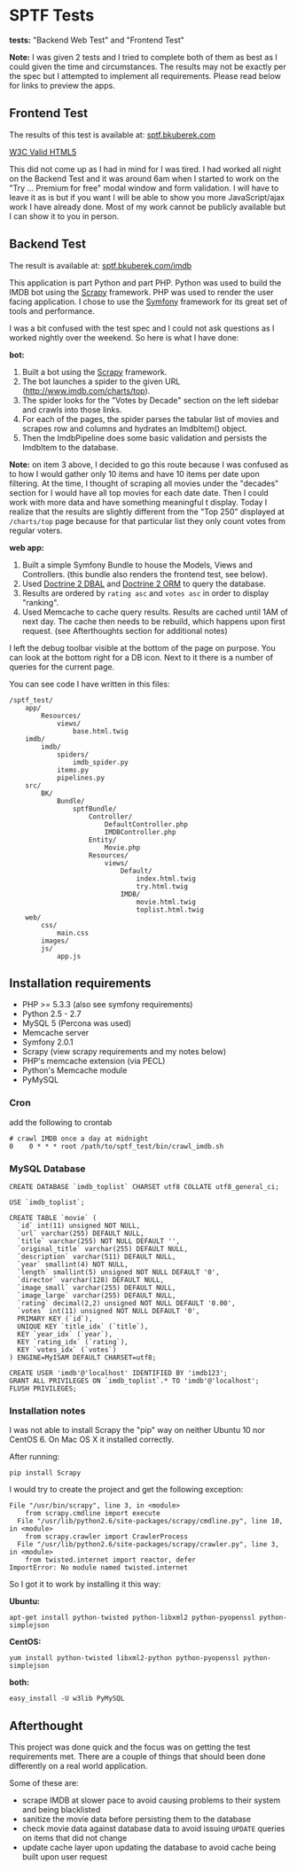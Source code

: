 SPTF Tests
==========

**tests:** "Backend Web Test" and "Frontend Test"

**Note:** I was given 2 tests and I tried to complete both of them as best as I could given the time and circumstances. 
The results may not be exactly per the spec but I attempted to implement all requirements. Please read below for links to preview the apps.


## Frontend Test

The results of this test is available at: [sptf.bkuberek.com](http://sptf.bkuberek.com)

[W3C Valid HTML5](http://validator.w3.org/check?uri=http%3A%2F%2Fsptf.bkuberek.com%2F)

This did not come up as I had in mind for I was tired. 
I had worked all night on the Backend Test and it was around 6am when I started to work on the "Try ... Premium for free" modal window and form validation.
I will have to leave it as is but if you want I will be able to show you more JavaScript/ajax work I have already done. 
Most of my work cannot be publicly available but I can show it to you in person.


##  Backend Test

The result is available at: [sptf.bkuberek.com/imdb](http://sptf.bkuberek.com/imdb)

This application is part Python and part PHP. 
Python was used to build the IMDB bot using the [Scrapy](http://scrapy.org) framework. 
PHP was used to render the user facing application. I chose to use the [Symfony](http://symfony.com) framework for its great set of tools and performance.

I was a bit confused with the test spec and I could not ask questions as I worked nightly over the weekend. So here is what I have done:

**bot:**

1. Built a bot using the [Scrapy](http://scrapy.org) framework.
2. The bot launches a spider to the given URL (http://www.imdb.com/charts/top).
3. The spider looks for the "Votes by Decade" section on the left sidebar and crawls into those links.
4. For each of the pages, the spider parses the tabular list of movies and scrapes row and columns and hydrates an ImdbItem() object.
5. Then the ImdbPipeline does some basic validation and persists the ImdbItem to the database.

**Note:** on item 3 above, I decided to go this route because I was confused as to how I would gather only 10 items and have 10 items per date upon filtering. 
At the time, I thought of scraping all movies under the "decades" section for I would have all top movies for each date date. 
Then I could work with more data and have something meaningful t display.
Today I realize that the results are slightly different from the "Top 250" displayed at `/charts/top` page because for that particular list they only count votes from regular voters.

**web app:**

1. Built a simple Symfony Bundle to house the Models, Views and Controllers. (this bundle also renders the frontend test, see below).
2. Used [Doctrine 2 DBAL](http://www.doctrine-project.org/projects/dbal) and [Doctrine 2 ORM](http://www.doctrine-project.org/projects/orm) to query the database.
3. Results are ordered by `rating asc` and `votes asc` in order to display "ranking".
4. Used Memcache to cache query results. Results are cached until 1AM of next day. The cache then needs to be rebuild, which happens upon first request. (see Afterthoughts section for additional notes)

I left the debug toolbar visible at the bottom of the page on purpose. 
You can look at the bottom right for a DB icon. Next to it there is a number of queries for the current page.

You can see code I have written in this files:

    /sptf_test/
        app/
            Resources/
                views/
                    base.html.twig
        imdb/
            imdb/
                spiders/
                    imdb_spider.py
                items.py
                pipelines.py
        src/
            BK/
                Bundle/
                    sptfBundle/
                        Controller/
                            DefaultController.php
                            IMDBController.php
                        Entity/
                            Movie.php
                        Resources/
                            views/
                                Default/
                                    index.html.twig
                                    try.html.twig
                                IMDB/
                                    movie.html.twig
                                    toplist.html.twig
        web/
            css/
                main.css
            images/
            js/
                app.js
                

## Installation requirements

* PHP >= 5.3.3 (also see symfony requirements)
* Python 2.5 - 2.7
* MySQL 5 (Percona was used)
* Memcache server
* Symfony 2.0.1
* Scrapy (view scrapy requirements and my notes below)
* PHP's memcache extension (via PECL)
* Python's Memcache module
* PyMySQL

### Cron

add the following to crontab

    # crawl IMDB once a day at midnight
    0    0 * * * root /path/to/sptf_test/bin/crawl_imdb.sh

### MySQL Database

    CREATE DATABASE `imdb_toplist` CHARSET utf8 COLLATE utf8_general_ci;
    
    USE `imdb_toplist`;
    
    CREATE TABLE `movie` (
      `id` int(11) unsigned NOT NULL,
      `url` varchar(255) DEFAULT NULL,
      `title` varchar(255) NOT NULL DEFAULT '',
      `original_title` varchar(255) DEFAULT NULL,
      `description` varchar(511) DEFAULT NULL,
      `year` smallint(4) NOT NULL,
      `length` smallint(5) unsigned NOT NULL DEFAULT '0',
      `director` varchar(128) DEFAULT NULL,
      `image_small` varchar(255) DEFAULT NULL,
      `image_large` varchar(255) DEFAULT NULL,
      `rating` decimal(2,2) unsigned NOT NULL DEFAULT '0.00',
      `votes` int(11) unsigned NOT NULL DEFAULT '0',
      PRIMARY KEY (`id`),
      UNIQUE KEY `title_idx` (`title`),
      KEY `year_idx` (`year`),
      KEY `rating_idx` (`rating`),
      KEY `votes_idx` (`votes`)
    ) ENGINE=MyISAM DEFAULT CHARSET=utf8;
    
    CREATE USER 'imdb'@'localhost' IDENTIFIED BY 'imdb123';
    GRANT ALL PRIVILEGES ON `imdb_toplist`.* TO 'imdb'@'localhost';
    FLUSH PRIVILEGES;

### Installation notes

I was not able to install Scrapy the "pip" way on neither Ubuntu 10 nor CentOS 6. On Mac OS X it installed correctly.

After running:

    pip install Scrapy

I would try to create the project and get the following exception:

    File "/usr/bin/scrapy", line 3, in <module>
        from scrapy.cmdline import execute
      File "/usr/lib/python2.6/site-packages/scrapy/cmdline.py", line 10, in <module>
        from scrapy.crawler import CrawlerProcess
      File "/usr/lib/python2.6/site-packages/scrapy/crawler.py", line 3, in <module>
        from twisted.internet import reactor, defer
    ImportError: No module named twisted.internet

So I got it to work by installing it this way:

**Ubuntu:**

    apt-get install python-twisted python-libxml2 python-pyopenssl python-simplejson

**CentOS:**

    yum install python-twisted libxml2-python python-pyopenssl python-simplejson

**both:**

    easy_install -U w3lib PyMySQL


## Afterthought

This project was done quick and the focus was on getting the test requirements met. 
There are a couple of things that should been done differently on a real world application.

Some of these are:

* scrape IMDB at slower pace to avoid causing problems to their system and being blacklisted
* sanitize the movie data before persisting them to the database
* check movie data against database data to avoid issuing `UPDATE` queries on items that did not change
* update cache layer upon updating the database to avoid cache being built upon user request
